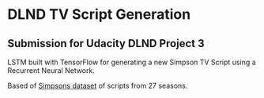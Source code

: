 # DLND TV Script Generation

## Submission for Udacity DLND Project 3

LSTM built with TensorFlow for generating a new Simpson TV Script using a Recurrent Neural Network.

Based of [Simpsons dataset](https://www.kaggle.com/wcukierski/the-simpsons-by-the-data) of scripts from 27 seasons.
